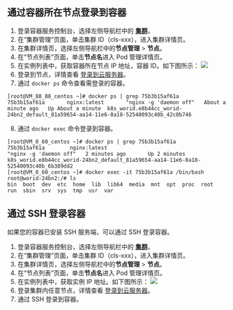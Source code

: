 ## 通过容器所在节点登录到容器
1. 登录容器服务控制台，选择左侧导航栏中的 **[集群](https://console.cloud.tencent.com/tke2/cluster)**。
2. 在“集群管理”页面，单击集群 ID（cls-xxx），进入集群详情页。
3. 在集群详情页，选择左侧导航栏中的**节点管理** > **节点**。
4. 在“节点列表”页面，单击**节点名**进入 Pod 管理详情页。
5. 在实例列表中，获取容器所在节点 IP 地址，容器 ID。如下图所示：
![](https://qcloudimg.tencent-cloud.cn/raw/6f78de3a527f07121d660699abb9a376.png)
6. 登录到节点，详情查看 [登录到云服务器](https://cloud.tencent.com/doc/product/213/5436)。
7. 通过 `docker ps` 命令查看需登录的容器。
```shell
[root@VM_88_88_centos ~]# docker ps | grep 75b3b15af61a  
75b3b15af61a       nginx:latest       "nginx -g 'daemon off"   About a minute ago   Up About a minute  k8s_worid.e8b44cc_worid-24bn2_default_81a59654-aa14-11e6-8a18-52540093c40b_42c0b746
```
8. 通过 `docker exec` 命令登录到容器。
```shell
[root@VM_0_60_centos ~]# docker ps | grep 75b3b15af61a
75b3b15af61a        nginx:latest                                 "nginx -g 'daemon off"   2 minutes ago       Up 2 minutes                            k8s_worid.e8b44cc_worid-24bn2_default_81a59654-aa14-11e6-8a18-52540093c40b_6b389dd2
[root@VM_0_60_centos ~]# docker exec -it 75b3b15af61a /bin/bash
root@worid-24bn2:/# ls
bin  boot  dev	etc  home  lib	lib64  media  mnt  opt	proc  root  run  sbin  srv  sys  tmp  usr  var
```

## 通过 SSH 登录容器
如果您的容器已安装 SSH 服务端，可以通过 SSH 登录容器。
1. 登录容器服务控制台，选择左侧导航栏中的 **[集群](https://console.cloud.tencent.com/tke2/cluster)**。
2. 在“集群管理”页面，单击集群 ID（cls-xxx），进入集群详情页。
3. 在集群详情页，选择左侧导航栏中的**节点管理** > **节点**。
4. 在“节点列表”页面，单击**节点名**进入 Pod 管理详情页。
5. 在实例列表中，获取实例 IP 地址。如下图所示：
![](https://qcloudimg.tencent-cloud.cn/raw/64fbe9ecb981c960c048cbca4d2dc895.png)
6. 登录集群内任意节点，详情查看 [登录到云服务器](https://cloud.tencent.com/doc/product/213/5436)。
7. 通过 SSH 登录到容器。






